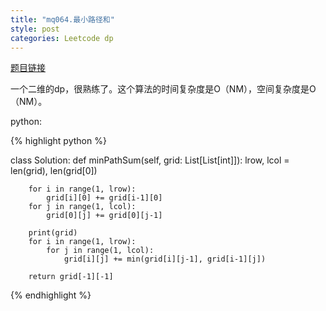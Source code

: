 ```yaml
---
title: "mq064.最小路径和"
style: post
categories: Leetcode dp
---
```


[题目链接](https://leetcode-cn.com/problems/minimum-path-sum/)

一个二维的dp，很熟练了。这个算法的时间复杂度是O（NM），空间复杂度是O（NM）。

python:

{% highlight python %}

class Solution:
    def minPathSum(self, grid: List[List[int]]):
        lrow, lcol = len(grid), len(grid[0])

        for i in range(1, lrow):
            grid[i][0] += grid[i-1][0]
        for j in range(1, lcol):
            grid[0][j] += grid[0][j-1]
        
        print(grid)
        for i in range(1, lrow):
            for j in range(1, lcol):
                grid[i][j] += min(grid[i][j-1], grid[i-1][j])

        return grid[-1][-1]

{% endhighlight %}
